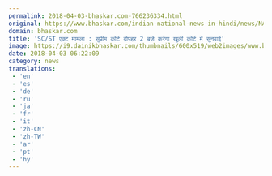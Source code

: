 ```yaml
---
permalink: 2018-04-03-bhaskar.com-766236334.html
original: https://www.bhaskar.com/indian-national-news-in-hindi/news/NAT-NAN-UTLT-supreme-court-to-hear-centres-review-petition-at-2-pm-today-5843639-NOR.html
domain: bhaskar.com
title: 'SC/ST एक्ट मामला : सुप्रीम कोर्ट दोपहर 2 बजे करेगा खुली कोर्ट में सुनवाई'
image: https://i9.dainikbhaskar.com/thumbnails/600x519/web2images/www.bhaskar.com/2018/04/03/ss_1522736149.jpg
date: 2018-04-03 06:22:09
category: news
translations: 
 - 'en'
 - 'es'
 - 'de'
 - 'ru'
 - 'ja'
 - 'fr'
 - 'it'
 - 'zh-CN'
 - 'zh-TW'
 - 'ar'
 - 'pt'
 - 'hy'
---
```


